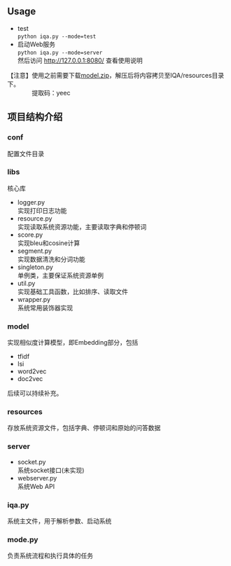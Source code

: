 ## Usage
 - test   
`python iqa.py --mode=test`
 - 启动Web服务     
`python iqa.py --mode=server`             
然后访问 http://127.0.0.1:8080/  查看使用说明    

【注意】使用之前需要下载[model.zip](https://pan.baidu.com/s/1SPlhgofybq7tgjy2SeisEg)，解压后将内容拷贝至IQA/resources目录下。   
&emsp;&emsp;&emsp;&emsp;提取码：yeec  

## 项目结构介绍

### conf
配置文件目录

### libs
核心库         
 - logger.py         
实现打印日志功能         
 - resource.py         
实现读取系统资源功能，主要读取字典和停顿词
 - score.py         
实现bleu和cosine计算
 - segment.py         
实现数据清洗和分词功能
 - singleton.py         
单例类，主要保证系统资源单例
 - util.py         
实现基础工具函数，比如排序、读取文件
 - wrapper.py         
系统常用装饰器实现

### model
实现相似度计算模型，即Embedding部分，包括
 - tfidf
 - lsi
 - word2vec
 - doc2vec

后续可以持续补充。

### resources
存放系统资源文件，包括字典、停顿词和原始的问答数据

### server
 - socket.py         
系统socket接口(未实现)
 - webserver.py         
系统Web API

### iqa.py
系统主文件，用于解析参数、启动系统

### mode.py
负责系统流程和执行具体的任务

